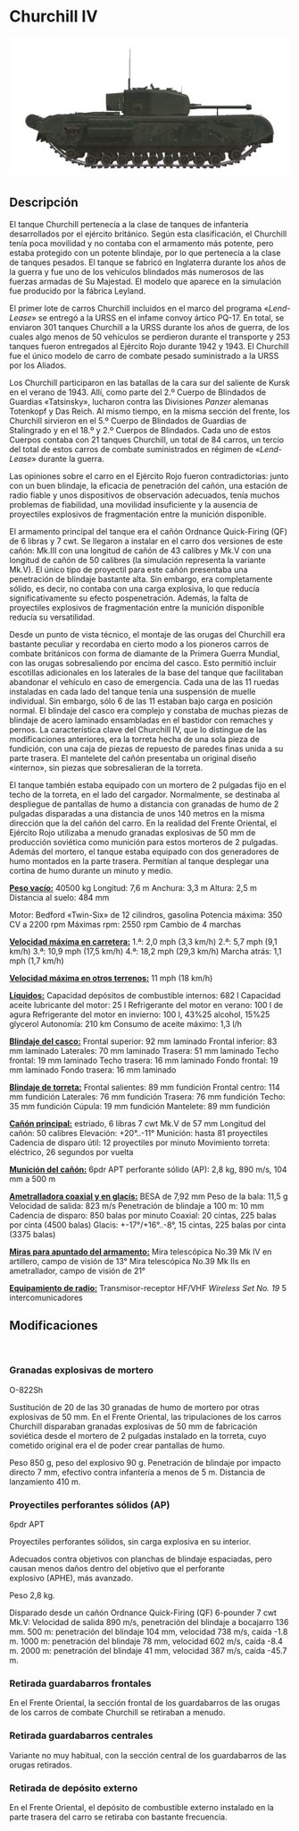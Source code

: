 # Churchill IV

![_churchill-iv](../images/_churchill-iv.png)

## Descripción

El tanque Churchill pertenecía a la clase de tanques de infantería desarrollados por el ejército británico. Según esta clasificación, el Churchill tenía poca movilidad y no contaba con el armamento más potente, pero estaba protegido con un potente blindaje, por lo que pertenecía a la clase de tanques pesados. El tanque se fabricó en Inglaterra durante los años de la guerra y fue uno de los vehículos blindados más numerosos de las fuerzas armadas de Su Majestad. El modelo que aparece en la simulación fue producido por la fábrica Leyland.

El primer lote de carros Churchill incluidos en el marco del programa «<i>Lend-Lease</i>» se entregó a la URSS en el infame convoy ártico PQ-17. En total, se enviaron 301 tanques Churchill a la URSS durante los años de guerra, de los cuales algo menos de 50 vehículos se perdieron durante el transporte y 253 tanques fueron entregados al Ejército Rojo durante 1942 y 1943. El Churchill fue el único modelo de carro de combate pesado suministrado a la URSS por los Aliados.

Los Churchill participaron en las batallas de la cara sur del saliente de Kursk en el verano de 1943. Allí, como parte del 2.º Cuerpo de Blindados de Guardias «Tatsinsky», lucharon contra las Divisiones <i>Panzer</i> alemanas Totenkopf y Das Reich. Al mismo tiempo, en la misma sección del frente, los Churchill sirvieron en el 5.º Cuerpo de Blindados de Guardias de Stalingrado y en el 18.º y 2.º Cuerpos de Blindados. Cada uno de estos Cuerpos contaba con 21 tanques Churchill, un total de 84 carros, un tercio del total de estos carros de combate suministrados en régimen de «<i>Lend-Lease</i>» durante la guerra.

Las opiniones sobre el carro en el Ejército Rojo fueron contradictorias: junto con un buen blindaje, la eficacia de penetración del cañón, una estación de radio fiable y unos dispositivos de observación adecuados, tenía muchos problemas de fiabilidad, una movilidad insuficiente y la ausencia de proyectiles explosivos de fragmentación entre la munición disponible.

El armamento principal del tanque era el cañón Ordnance Quick-Firing (QF) de 6 libras y 7 cwt. Se llegaron a instalar en el carro dos versiones de este cañón: Mk.III con una longitud de cañón de 43 calibres y Mk.V con una longitud de cañón de 50 calibres (la simulación representa la variante Mk.V). El único tipo de proyectil para este cañón presentaba una penetración de blindaje bastante alta. Sin embargo, era completamente sólido, es decir, no contaba con una carga explosiva, lo que reducía significativamente su efecto pospenetración. Además, la falta de proyectiles explosivos de fragmentación entre la munición disponible reducía su versatilidad.

Desde un punto de vista técnico, el montaje de las orugas del Churchill era bastante peculiar y recordaba en cierto modo a los pioneros carros de combate británicos con forma de diamante de la Primera Guerra Mundial, con las orugas sobresaliendo por encima del casco. Esto permitió incluir escotillas adicionales en los laterales de la base del tanque que facilitaban abandonar el vehículo en caso de emergencia. Cada una de las 11 ruedas instaladas en cada lado del tanque tenía una suspensión de muelle individual. Sin embargo, sólo 6 de las 11 estaban bajo carga en posición normal. El blindaje del casco era complejo y constaba de muchas piezas de blindaje de acero laminado ensambladas en el bastidor con remaches y pernos. La característica clave del Churchill IV, que lo distingue de las modificaciones anteriores, era la torreta hecha de una sola pieza de fundición, con una caja de piezas de repuesto de paredes finas unida a su parte trasera. El mantelete del cañón presentaba un original diseño «interno», sin piezas que sobresalieran de la torreta.

El tanque también estaba equipado con un mortero de 2 pulgadas fijo en el techo de la torreta, en el lado del cargador. Normalmente, se destinaba al despliegue de pantallas de humo a distancia con granadas de humo de 2 pulgadas disparadas a una distancia de unos 140 metros en la misma dirección que la del cañón del carro. En la realidad del Frente Oriental, el Ejército Rojo utilizaba a menudo granadas explosivas de 50 mm de producción soviética como munición para estos morteros de 2 pulgadas. Además del mortero, el tanque estaba equipado con dos generadores de humo montados en la parte trasera. Permitían al tanque desplegar una cortina de humo durante un minuto y medio.

<b><u>Peso vacío:</u></b> 40500 kg
Longitud: 7,6 m
Anchura: 3,3 m
Altura: 2,5 m
Distancia al suelo: 484 mm

Motor: Bedford «Twin-Six» de 12 cilindros, gasolina
Potencia máxima: 350 CV a 2200 rpm
Máximas rpm: 2550 rpm
Cambio de 4 marchas

<b><u>Velocidad máxima en carretera:</u></b>
1.ª: 2,0 mph (3,3 km/h)
2.ª: 5,7 mph (9,1 km/h)
3.ª: 10,9 mph (17,5 km/h)
4.ª: 18,2 mph (29,3 km/h)
Marcha atrás: 1,1 mph (1,7 km/h)

<b><u>Velocidad máxima en otros terrenos:</u></b> 11 mph (18 km/h)

<b><u>Líquidos:</u></b>
Capacidad depósitos de combustible internos: 682 l
Capacidad aceite lubricante del motor: 25 l
Refrigerante del motor en verano: 100 l de agura
Refrigerante del motor en invierno: 100 l, 43%25 alcohol, 15%25 glycerol
Autonomía: 210 km
Consumo de aceite máximo: 1,3 l/h

<b><u>Blindaje del casco:</u></b>
Frontal superior: 92 mm laminado
Frontal inferior: 83 mm laminado
Laterales: 70 mm laminado
Trasera: 51 mm laminado
Techo frontal: 19 mm laminado
Techo trasera: 16 mm laminado
Fondo frontal: 19 mm laminado
Fondo trasera: 16 mm laminado

<b><u>Blindaje de torreta:</u></b>
Frontal salientes: 89 mm fundición
Frontal centro: 114 mm fundición
Laterales: 76 mm fundición
Trasera: 76 mm fundición
Techo: 35 mm fundición
Cúpula: 19 mm fundición
Mantelete: 89 mm fundición

<b><u>Cañón principal:</u></b> estriado, 6 libras 7 cwt Mk.V de 57 mm
Longitud del cañón: 50 calibres
Elevación: +20°..-11°
Munición: hasta 81 proyectiles
Cadencia de disparo útil: 12 proyectiles por minuto
Movimiento torreta: eléctrico, 26 segundos por vuelta

<b><u>Munición del cañón:</u></b>
6pdr APT perforante sólido (AP): 2,8 kg, 890 m/s, 104 mm a 500 m

<b><u>Ametralladora coaxial y en glacis:</u></b> BESA de 7,92 mm
Peso de la bala: 11,5 g
Velocidad de salida: 823 m/s
Penetración de blindaje a 100 m: 10 mm
Cadencia de disparo: 850 balas por minuto
Coaxial: 20 cintas, 225 balas por cinta (4500 balas)
Glacis: +-17°/+16°..-8°, 15 cintas, 225 balas por cinta (3375 balas)

<b><u>Miras para apuntado del armamento:</u></b>
Mira telescópica No.39 Mk IV en artillero, campo de visión de 13°
Mira telescópica No.39 Mk IIs en ametrallador, campo de visión de 21°

<b><u>Equipamiento de radio:</u></b>
Transmisor-receptor HF/VHF <i>Wireless Set No. 19</i>
5 intercomunicadores

## Modificaciones
﻿

### Granadas explosivas de mortero

O-822Sh

Sustitución de 20 de las 30 granadas de humo de mortero por otras explosivas de 50 mm. En el Frente Oriental, las tripulaciones de los carros Churchill disparaban granadas explosivas de 50 mm de fabricación soviética desde el mortero de 2 pulgadas instalado en la torreta, cuyo cometido original era el de poder crear pantallas de humo.

Peso 850 g, peso del explosivo 90 g.
Penetración de blindaje por  impacto directo 7 mm, efectivo contra infantería a menos de 5 m.
Distancia de lanzamiento 410 m.﻿

### Proyectiles perforantes sólidos (AP)

6pdr APT

Proyectiles perforantes sólidos, sin carga explosiva en su interior. 

Adecuados contra objetivos con planchas de blindaje espaciadas, pero causan menos daños dentro del objetivo que el perforante explosivo (APHE), más avanzado.

Peso 2,8 kg.

Disparado desde un cañón Ordnance Quick-Firing (QF) 6-pounder 7 cwt Mk.V:
Velocidad de salida 890 m/s, penetración del blindaje a bocajarro 136 mm.
500 m: penetración del blindaje 104 mm, velocidad 738 m/s, caída -1.8 m.
1000 m: penetración del blindaje 78 mm, velocidad 602 m/s, caída -8.4 m.
2000 m: penetración del blindaje 41 mm, velocidad 387 m/s, caída -45.7 m.
﻿

### Retirada guardabarros frontales

En el Frente Oriental, la sección frontal de los guardabarros de las orugas de los carros de combate Churchill se retiraban a menudo.﻿

### Retirada guardabarros centrales

Variante no muy habitual, con la sección central de los guardabarros de las orugas retirados.﻿

### Retirada de depósito externo

En el Frente Oriental, el depósito de combustible externo instalado en la parte trasera del carro se retiraba con bastante frecuencia.
